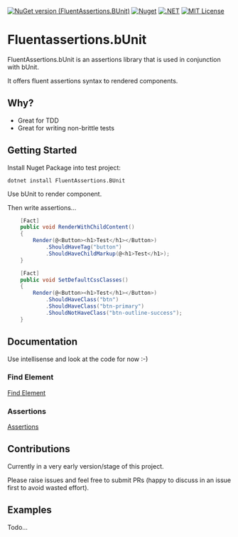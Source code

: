 [![NuGet version (FluentAssertions.BUnit)](https://img.shields.io/nuget/v/FluentAssertions.BUnit.svg?style=flat-square)](https://www.nuget.org/packages/FluentAssertions.BUnit/)
[![Nuget](https://img.shields.io/nuget/dt/FluentAssertions.BUnit?logo=nuget&style=flat-square)](https://www.nuget.org/packages/FluentAssertions.BUnit/)
[![.NET](https://github.com/srpeirce/fluentassertions.bUnit/actions/workflows/dotnet.yml/badge.svg)](https://github.com/srpeirce/fluentassertions.bUnit/actions/workflows/dotnet.yml)
[![MIT License](https://img.shields.io/github/license/dotnet/aspnetcore?color=%230b0&style=flat-square)](https://github.com/srpeirce/fluentassertions.bUnit/blob/main/LICENSE)

# Fluentassertions.bUnit

FluentAssertions.bUnit is an assertions library that is used in conjunction with bUnit.

It offers fluent assertions syntax to rendered components.

## Why?

- Great for TDD
- Great for writing non-brittle tests


## Getting Started

Install Nuget Package into test project:
```
dotnet install FluentAssertions.BUnit
```

Use bUnit to render component.

Then write assertions...

```csharp
    [Fact]
    public void RenderWithChildContent()
    {
        Render(@<Button><h1>Test</h1></Button>)
            .ShouldHaveTag("button")
            .ShouldHaveChildMarkup(@<h1>Test</h1>);
    }

    [Fact]
    public void SetDefaultCssClasses()
    {
        Render(@<Button><h1>Test</h1></Button>)
            .ShouldHaveClass("btn")
            .ShouldHaveClass("btn-primary")
            .ShouldNotHaveClass("btn-outline-success");
    }
```

## Documentation

Use intellisense and look at the code for now :-)

### Find Element

[Find Element](https://github.com/srpeirce/fluentassertions.bUnit/blob/main/FluentAssertions.BUnit/BUnitExtensions.cs)

### Assertions

[Assertions](https://github.com/srpeirce/fluentassertions.bUnit/blob/main/FluentAssertions.BUnit/BUnitAssertions.cs)

## Contributions

Currently in a very early version/stage of this project.

Please raise issues and feel free to submit PRs (happy to discuss in an issue first to avoid wasted effort).


## Examples

Todo...